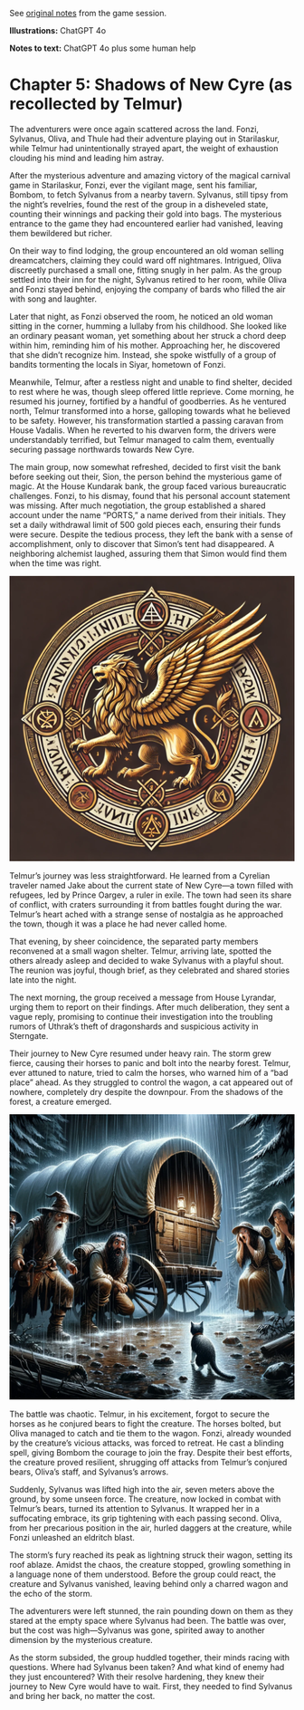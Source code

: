 See [original notes](./chapter5-originalnotes.md) from the game session.

**Illustrations:** ChatGPT 4o

**Notes to text:** ChatGPT 4o plus some human help

# Chapter 5: Shadows of New Cyre (as recollected by Telmur)

The adventurers were once again scattered across the land. Fonzi, Sylvanus, Oliva, and Thule had their adventure playing out in Starilaskur, while Telmur had unintentionally strayed apart, the weight of exhaustion clouding his mind and leading him astray.

After the mysterious adventure and amazing victory of the magical carnival game in Starilaskur, Fonzi, ever the vigilant mage, sent his familiar, Bombom, to fetch Sylvanus from a nearby tavern. Sylvanus, still tipsy from the night’s revelries, found the rest of the group in a disheveled state, counting their winnings and packing their gold into bags. The mysterious entrance to the game they had encountered earlier had vanished, leaving them bewildered but richer.

On their way to find lodging, the group encountered an old woman selling dreamcatchers, claiming they could ward off nightmares. Intrigued, Oliva discreetly purchased a small one, fitting snugly in her palm. As the group settled into their inn for the night, Sylvanus retired to her room, while Oliva and Fonzi stayed behind, enjoying the company of bards who filled the air with song and laughter.

Later that night, as Fonzi observed the room, he noticed an old woman sitting in the corner, humming a lullaby from his childhood. She looked like an ordinary peasant woman, yet something about her struck a chord deep within him, reminding him of his mother. Approaching her, he discovered that she didn’t recognize him. Instead, she spoke wistfully of a group of bandits tormenting the locals in Siyar, hometown of Fonzi.

Meanwhile, Telmur, after a restless night and unable to find shelter, decided to rest where he was, though sleep offered little reprieve. Come morning, he resumed his journey, fortified by a handful of goodberries. As he ventured north, Telmur transformed into a horse, galloping towards what he believed to be safety. However, his transformation startled a passing caravan from House Vadalis. When he reverted to his dwarven form, the drivers were understandably terrified, but Telmur managed to calm them, eventually securing passage northwards towards New Cyre.

The main group, now somewhat refreshed, decided to first visit the bank before seeking out their, Sion, the person behind the mysterious game of magic. At the House Kundarak bank, the group faced various bureaucratic challenges. Fonzi, to his dismay, found that his personal account statement was missing. After much negotiation, the group established a shared account under the name “PORTS,” a name derived from their initials. They set a daily withdrawal limit of 500 gold pieces each, ensuring their funds were secure. Despite the tedious process, they left the bank with a sense of accomplishment, only to discover that Simon’s tent had disappeared. A neighboring alchemist laughed, assuring them that Simon would find them when the time was right.

![Seal of House Kundarak](../assets/chapter5-seal.png)

Telmur’s journey was less straightforward. He learned from a Cyrelian traveler named Jake about the current state of New Cyre—a town filled with refugees, led by Prince Oargev, a ruler in exile. The town had seen its share of conflict, with craters surrounding it from battles fought during the war. Telmur’s heart ached with a strange sense of nostalgia as he approached the town, though it was a place he had never called home.

That evening, by sheer coincidence, the separated party members reconvened at a small wagon shelter. Telmur, arriving late, spotted the others already asleep and decided to wake Sylvanus with a playful shout. The reunion was joyful, though brief, as they celebrated and shared stories late into the night.

The next morning, the group received a message from House Lyrandar, urging them to report on their findings. After much deliberation, they sent a vague reply, promising to continue their investigation into the troubling rumors of Uthrak’s theft of dragonshards and suspicious activity in Sterngate.

Their journey to New Cyre resumed under heavy rain. The storm grew fierce, causing their horses to panic and bolt into the nearby forest. Telmur, ever attuned to nature, tried to calm the horses, who warned him of a “bad place” ahead. As they struggled to control the wagon, a cat appeared out of nowhere, completely dry despite the downpour. From the shadows of the forest, a creature emerged.

![Cat and party](../assets/chapter5-cat-and-party.png)

The battle was chaotic. Telmur, in his excitement, forgot to secure the horses as he conjured bears to fight the creature. The horses bolted, but Oliva managed to catch and tie them to the wagon. Fonzi, already wounded by the creature’s vicious attacks, was forced to retreat. He cast a blinding spell, giving Bombom the courage to join the fray. Despite their best efforts, the creature proved resilient, shrugging off attacks from Telmur’s conjured bears, Oliva’s staff, and Sylvanus’s arrows.

Suddenly, Sylvanus was lifted high into the air, seven meters above the ground, by some unseen force. The creature, now locked in combat with Telmur’s bears, turned its attention to Sylvanus. It wrapped her in a suffocating embrace, its grip tightening with each passing second. Oliva, from her precarious position in the air, hurled daggers at the creature, while Fonzi unleashed an eldritch blast.

The storm’s fury reached its peak as lightning struck their wagon, setting its roof ablaze. Amidst the chaos, the creature stopped, growling something in a language none of them understood. Before the group could react, the creature and Sylvanus vanished, leaving behind only a charred wagon and the echo of the storm.

The adventurers were left stunned, the rain pounding down on them as they stared at the empty space where Sylvanus had been. The battle was over, but the cost was high—Sylvanus was gone, spirited away to another dimension by the mysterious creature.

As the storm subsided, the group huddled together, their minds racing with questions. Where had Sylvanus been taken? And what kind of enemy had they just encountered? With their resolve hardening, they knew their journey to New Cyre would have to wait. First, they needed to find Sylvanus and bring her back, no matter the cost.

